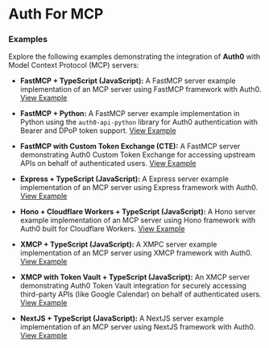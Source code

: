 # Auth For MCP

### Examples

Explore the following examples demonstrating the integration of **Auth0** with Model Context Protocol (MCP) servers:

- **FastMCP + TypeScript (JavaScript):**
   A FastMCP server example implementation of an MCP server using FastMCP framework with Auth0.
   [View Example](https://github.com/auth0-samples/auth0-ai-samples/tree/main/auth-for-mcp/fastmcp-mcp-js)

- **FastMCP + Python:**
   A FastMCP server example implementation in Python using the `auth0-api-python` library for Auth0 authentication with Bearer and DPoP token support.
   [View Example](https://github.com/auth0-samples/auth0-ai-samples/tree/main/auth-for-mcp/fastmcp-mcp-python)

- **FastMCP with Custom Token Exchange (CTE):**
   A FastMCP server demonstrating Auth0 Custom Token Exchange for accessing upstream APIs on behalf of authenticated users.
   [View Example](https://github.com/auth0-samples/auth0-ai-samples/tree/main/auth-for-mcp/fastmcp-mcp-customtokenexchange-js)

- **Express + TypeScript (JavaScript):**
   A Express server example implementation of an MCP server using Express framework with Auth0.
   [View Example](https://github.com/auth0-samples/auth0-ai-samples/tree/main/auth-for-mcp/express-mcp-js)

- **Hono + Cloudflare Workers + TypeScript (JavaScript):**
   A Hono server example implementation of an MCP server using Hono framework with Auth0 built for Cloudflare Workers.
   [View Example](https://github.com/auth0-samples/auth0-ai-samples/tree/main/auth-for-mcp/hono-mcp-js)

- **XMCP + TypeScript (JavaScript):**
   A XMPC server example implementation of an MCP server using XMCP framework with Auth0.
   [View Example](https://github.com/auth0-samples/auth0-ai-samples/tree/main/auth-for-mcp/xmcp-mcp-js)

- **XMCP with Token Vault + TypeScript (JavaScript):**
   An XMCP server demonstrating Auth0 Token Vault integration for securely accessing third-party APIs (like Google Calendar) on behalf of authenticated users.
   [View Example](https://github.com/auth0-samples/auth0-ai-samples/tree/main/auth-for-mcp/xmcp-mcp-tokenvault-js)

- **NextJS + TypeScript (JavaScript):**
   A NextJS server example implementation of an MCP server using NextJS framework with Auth0.
   [View Example](https://github.com/auth0-samples/auth0-ai-samples/tree/main/auth-for-mcp/nextjs-mcp-js)
